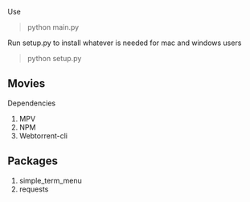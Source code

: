 Use
>python main.py


Run setup.py to install whatever is needed for mac and windows users
>python setup.py

## Movies
Dependencies
1. MPV
2. NPM
3. Webtorrent-cli


## Packages
1. simple_term_menu
2. requests 
